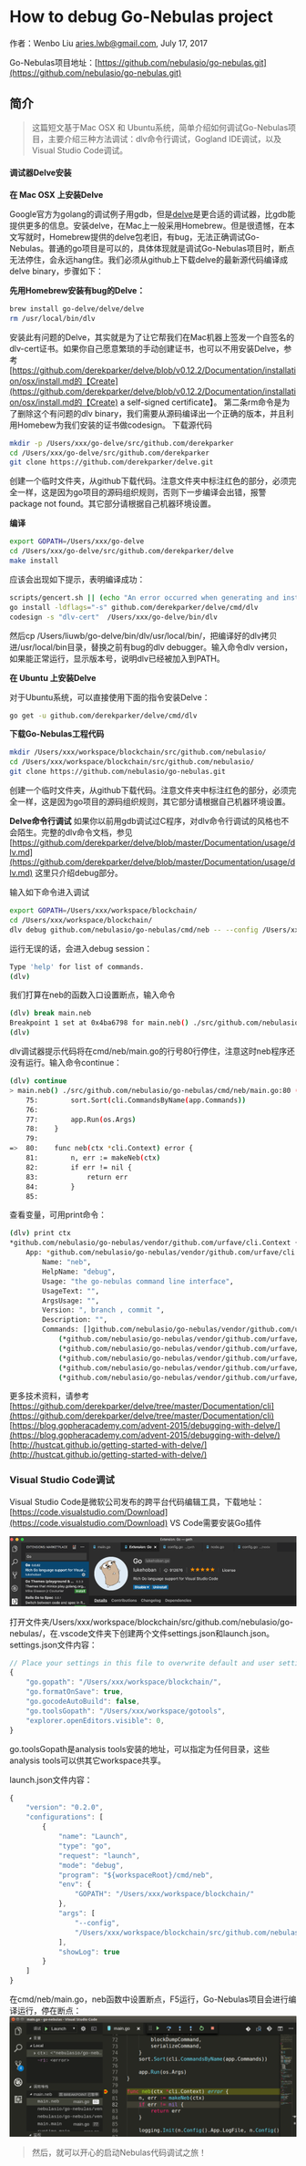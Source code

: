 # How to debug Go-Nebulas project

作者：Wenbo Liu [aries.lwb@gmail.com](mailto:aries.lwb@gmail.com), July 17, 2017

Go-Nebulas项目地址：[https://github.com/nebulasio/go-nebulas.git](https://github.com/nebulasio/go-nebulas.git)

## 简介

> 这篇短文基于Mac OSX 和 Ubuntu系统，简单介绍如何调试Go-Nebulas项目，主要介绍三种方法调试：dlv命令行调试，Gogland IDE调试，以及Visual Studio Code调试。

#### 调试器Delve安装

**在 Mac OSX 上安装Delve**

Google官方为golang的调试例子用gdb，但是[delve](https://github.com/derekparker/delve/blob/master/Documentation/installation/osx/install.md)是更合适的调试器，比gdb能提供更多的信息。安装delve，在Mac上一般采用Homebrew。但是很遗憾，在本文写就时，Homebrew提供的delve包老旧，有bug，无法正确调试Go-Nebulas。普通的go项目是可以的，具体体现就是调试Go-Nebulas项目时，断点无法停住，会永远hang住。我们必须从github上下载delve的最新源代码编译成delve binary，步骤如下：

**先用Homebrew安装有bug的Delve：**

```bash
brew install go-delve/delve/delve
rm /usr/local/bin/dlv
```

安装此有问题的Delve，其实就是为了让它帮我们在Mac机器上签发一个自签名的dlv-cert证书。如果你自己愿意繁琐的手动创建证书，也可以不用安装Delve，参考[https://github.com/derekparker/delve/blob/v0.12.2/Documentation/installation/osx/install.md的【Create](https://github.com/derekparker/delve/blob/v0.12.2/Documentation/installation/osx/install.md的【Create) a self-signed certificate】。 第二条rm命令是为了删除这个有问题的dlv binary，我们需要从源码编译出一个正确的版本，并且利用Homebew为我们安装的证书做codesign。 下载源代码

```bash
mkdir -p /Users/xxx/go-delve/src/github.com/derekparker
cd /Users/xxx/go-delve/src/github.com/derekparker
git clone https://github.com/derekparker/delve.git
```

创建一个临时文件夹，从github下载代码。注意文件夹中标注红色的部分，必须完全一样，这是因为go项目的源码组织规则，否则下一步编译会出错，报警package not found。其它部分请根据自己机器环境设置。

**编译**

```bash
export GOPATH=/Users/xxx/go-delve
cd /Users/xxx/go-delve/src/github.com/derekparker/delve
make install
```

应该会出现如下提示，表明编译成功：

```bash
scripts/gencert.sh || (echo "An error occurred when generating and installing a new certicate"; exit 1)
go install -ldflags="-s" github.com/derekparker/delve/cmd/dlv
codesign -s "dlv-cert"  /Users/xxx/go-delve/bin/dlv
```

然后cp /Users/liuwb/go-delve/bin/dlv/usr/local/bin/，把编译好的dlv拷贝进/usr/local/bin目录，替换之前有bug的dlv debugger。输入命令dlv version，如果能正常运行，显示版本号，说明dlv已经被加入到PATH。

**在 Ubuntu 上安装Delve**

对于Ubuntu系统，可以直接使用下面的指令安装Delve：

```bash
go get -u github.com/derekparker/delve/cmd/dlv
```

**下载Go-Nebulas工程代码**

```bash
mkdir /Users/xxx/workspace/blockchain/src/github.com/nebulasio/
cd /Users/xxx/workspace/blockchain/src/github.com/nebulasio/
git clone https://github.com/nebulasio/go-nebulas.git
```

创建一个临时文件夹，从github下载代码。注意文件夹中标注红色的部分，必须完全一样，这是因为go项目的源码组织规则，其它部分请根据自己机器环境设置。

**Delve命令行调试** 如果你以前用gdb调试过C程序，对dlv命令行调试的风格也不会陌生。完整的dlv命令文档，参见[https://github.com/derekparker/delve/blob/master/Documentation/usage/dlv.md](https://github.com/derekparker/delve/blob/master/Documentation/usage/dlv.md) 这里只介绍debug部分。

输入如下命令进入调试

```bash
export GOPATH=/Users/xxx/workspace/blockchain/
cd /Users/xxx/workspace/blockchain/
dlv debug github.com/nebulasio/go-nebulas/cmd/neb -- --config /Users/xxx/workspace/blockchain/src/github.com/nebulasio/go-nebulas/conf/default/config.conf
```

运行无误的话，会进入debug session：

```bash
Type 'help' for list of commands.
(dlv)
```

我们打算在neb的函数入口设置断点，输入命令

```bash
(dlv) break main.neb
Breakpoint 1 set at 0x4ba6798 for main.neb() ./src/github.com/nebulasio/go-nebulas/cmd/neb/main.go:80
(dlv)
```

dlv调试器提示代码将在cmd/neb/main.go的行号80行停住，注意这时neb程序还没有运行。输入命令continue：

```bash
(dlv) continue
> main.neb() ./src/github.com/nebulasio/go-nebulas/cmd/neb/main.go:80 (hits goroutine(1):1 total:1) (PC: 0x4ba6798)
    75:        sort.Sort(cli.CommandsByName(app.Commands))
    76:
    77:        app.Run(os.Args)
    78:    }
    79:
=>  80:    func neb(ctx *cli.Context) error {
    81:        n, err := makeNeb(ctx)
    82:        if err != nil {
    83:            return err
    84:        }
    85:
```

查看变量，可用print命令：

```bash
(dlv) print ctx
*github.com/nebulasio/go-nebulas/vendor/github.com/urfave/cli.Context {
    App: *github.com/nebulasio/go-nebulas/vendor/github.com/urfave/cli.App {
        Name: "neb",
        HelpName: "debug",
        Usage: "the go-nebulas command line interface",
        UsageText: "",
        ArgsUsage: "",
        Version: ", branch , commit ",
        Description: "",
        Commands: []github.com/nebulasio/go-nebulas/vendor/github.com/urfave/cli.Command len: 11, cap: 18, [
            (*github.com/nebulasio/go-nebulas/vendor/github.com/urfave/cli.Command)(0xc4201f4000),
            (*github.com/nebulasio/go-nebulas/vendor/github.com/urfave/cli.Command)(0xc4201f4128),
            (*github.com/nebulasio/go-nebulas/vendor/github.com/urfave/cli.Command)(0xc4201f4250),
            (*github.com/nebulasio/go-nebulas/vendor/github.com/urfave/cli.Command)(0xc4201f4378),
            (*github.com/nebulasio/go-nebulas/vendor/github.com/urfave/cli.Command)(0xc4201f44a0),
```

更多技术资料，请参考 [https://github.com/derekparker/delve/tree/master/Documentation/cli](https://github.com/derekparker/delve/tree/master/Documentation/cli) [https://blog.gopheracademy.com/advent-2015/debugging-with-delve/](https://blog.gopheracademy.com/advent-2015/debugging-with-delve/) [http://hustcat.github.io/getting-started-with-delve/](http://hustcat.github.io/getting-started-with-delve/)

### Visual Studio Code调试

Visual Studio Code是微软公司发布的跨平台代码编辑工具，下载地址：[https://code.visualstudio.com/Download](https://code.visualstudio.com/Download) VS Code需要安装Go插件

![](../../.gitbook/assets/vscode.png)

打开文件夹/Users/xxx/workspace/blockchain/src/github.com/nebulasio/go-nebulas/，在.vscode文件夹下创建两个文件settings.json和launch.json。 settings.json文件内容：

```javascript
// Place your settings in this file to overwrite default and user settings.
{
    "go.gopath": "/Users/xxx/workspace/blockchain/",
    "go.formatOnSave": true,
    "go.gocodeAutoBuild": false,
    "go.toolsGopath": "/Users/xxx/workspace/gotools",
    "explorer.openEditors.visible": 0,
}
```

go.toolsGopath是analysis tools安装的地址，可以指定为任何目录，这些analysis tools可以供其它workspace共享。

launch.json文件内容：

```javascript
{
    "version": "0.2.0",
    "configurations": [
        {
            "name": "Launch",
            "type": "go",
            "request": "launch",
            "mode": "debug",
            "program": "${workspaceRoot}/cmd/neb",
            "env": {
                "GOPATH": "/Users/xxx/workspace/blockchain/"
            },
            "args": [
                "--config",
                "/Users/xxx/workspace/blockchain/src/github.com/nebulasio/go-nebulas/conf/default/config.conf"
            ],
            "showLog": true
        }
    ]
}
```

在cmd/neb/main.go，neb函数中设置断点，F5运行，Go-Nebulas项目会进行编译运行，停在断点： ![](../../.gitbook/assets/delve-vscode-debug.png)

> 然后，就可以开心的启动Nebulas代码调试之旅！

